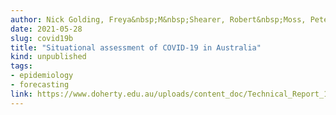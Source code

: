 ```yaml
---
author: Nick Golding, Freya&nbsp;M&nbsp;Shearer, Robert&nbsp;Moss, Peter&nbsp;Dawson, Dennis&nbsp;Liu, Joshua&nbsp;V&nbsp;Ross, Rob&nbsp;J&nbsp;Hyndman, Pablo Montero-Manso, Gerry Ryan, Tobin South, Jodie&nbsp;McVernon, David&nbsp;J&nbsp;Price, and James&nbsp;M&nbsp;McCaw
date: 2021-05-28
slug: covid19b
title: "Situational assessment of COVID-19 in Australia"
kind: unpublished
tags:
- epidemiology
- forecasting
link: https://www.doherty.edu.au/uploads/content_doc/Technical_Report_15_March_2021_RELEASED_VERSION.pdf
---
```


